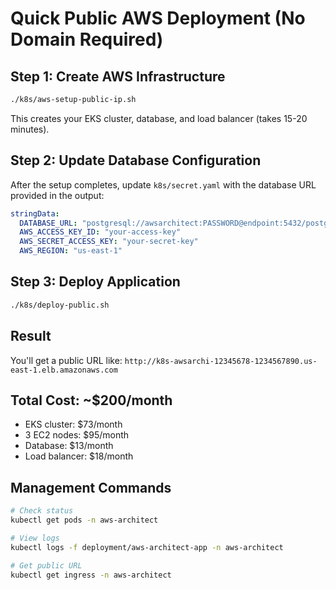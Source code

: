 # Quick Public AWS Deployment (No Domain Required)

## Step 1: Create AWS Infrastructure
```bash
./k8s/aws-setup-public-ip.sh
```
This creates your EKS cluster, database, and load balancer (takes 15-20 minutes).

## Step 2: Update Database Configuration
After the setup completes, update `k8s/secret.yaml` with the database URL provided in the output:

```yaml
stringData:
  DATABASE_URL: "postgresql://awsarchitect:PASSWORD@endpoint:5432/postgres"
  AWS_ACCESS_KEY_ID: "your-access-key"
  AWS_SECRET_ACCESS_KEY: "your-secret-key"
  AWS_REGION: "us-east-1"
```

## Step 3: Deploy Application
```bash
./k8s/deploy-public.sh
```

## Result
You'll get a public URL like:
`http://k8s-awsarchi-12345678-1234567890.us-east-1.elb.amazonaws.com`

## Total Cost: ~$200/month
- EKS cluster: $73/month
- 3 EC2 nodes: $95/month
- Database: $13/month
- Load balancer: $18/month

## Management Commands
```bash
# Check status
kubectl get pods -n aws-architect

# View logs
kubectl logs -f deployment/aws-architect-app -n aws-architect

# Get public URL
kubectl get ingress -n aws-architect
```